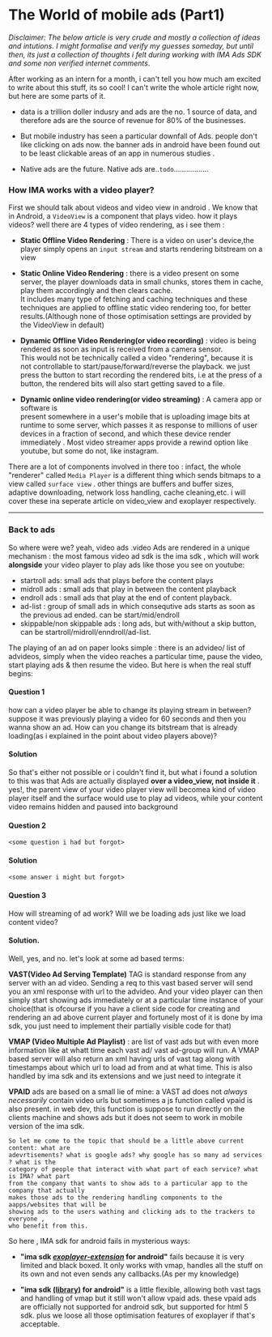 # The World of mobile ads (Part1)

*Disclaimer: The below article is very crude and mostly a collection of ideas and* 
			 *intutions. I might formalise and verify my guesses someday, but until then,*
			 *its just a collection of thoughts i felt during working with IMA Ads SDK and*
			 *some non verified internet comments*.

After working as an intern for a month, i can't tell you how much am excited to write 
about this stuff, its so cool! I can't write the whole article right now, but here are 
some parts of it.

- data is a trillion doller indusry and ads are the no. 1 source of data, and therefore 
  ads are the source of revenue for 80% of the businesses.

- But mobile industry has seen a particular downfall of Ads. people don't like clicking on
  ads now. the banner ads in android have been found out to be least clickable areas of an
  app in numerous studies . 

- Native ads are the future. Native ads are..`todo`.................

### How IMA works with a video player?


First we should talk about videos and video view in android . We know that in Android, 
a `VideoView` is a component that  plays video. how it plays videos? well there are 4 
types of video rendering, as i see them :  

- **Static Offline Video Rendering** : There is a video on user's device,the player simply 
  opens an `input stream` and starts rendering bitstream on a view

- **Static Online Video Rendering** : there is a video present on some server, the player
  downloads data in small chunks, stores them in cache, play them accordingly and then 
  clears cache.  
  It includes many type of fetching and caching techniques and these techniques are 
  applied to offline static video rendering too, for better results.(Although none of 
  those optimisation settings are provided by the VideoView in default)

- **Dynamic Offline Video Rendering(or video recording)** : video is being rendered as 
  soon  as input is received from a camera sensor.  
  This would not be technically called a video "rendering", because it is not controllable
  to start/pause/forward/reverse the playback. we just press the button to start 
  recording the rendered bits, i.e at the press of a button, the rendered bits will also
  start getting saved to a file.

- **Dynamic online video rendering(or video streaming)** : A camera app or software is  
  present somewhere in a  user's mobile that is uploading image bits at runtime to some 
  server, which passes it as response to millions of user devices in a fraction of second,
  and which these device render immediately . Most video streamer apps provide a rewind 
  option like youtube, but some do not, like instagram. 
 
There are a lot of components involved in there too : infact, the whole  "renderer" 
called `Media Player`  is a different thing which sends bitmaps to a view called 
`surface view` . other things are buffers and buffer sizes, adaptive downloading,
network loss handling, cache cleaning,etc.  i will cover these ina seperate article 
on video_view and exoplayer respectively.  

---

### Back to ads

So where were we? yeah, video ads .video Ads are rendered in a unique mechanism : the 
most famous video ad sdk is the ima sdk , which will work **alongside** your video player
to play ads like those you see on youtube:  

- startroll ads: small ads that plays before the content plays
- midroll ads  : small ads that play in between the content playback
- endroll ads  : small ads that play at the end of content playback.
- ad-list : group of small ads in which consequtive ads starts as soon as the previous ad 
  ended. can be start/mid/endroll 
- skippable/non skippable ads : long ads, but with/without a skip button, can be 
  startroll/midroll/enndroll/ad-list. 


The playing of an ad on paper looks simple : there is an advideo/ list of advideos, 
simply when the video reaches a particular time, pause the video, start playing ads & 
then resume the video. But here is when the real stuff begins:

#### Question 1
how can a video player be able to change its playing stream in between? suppose it was
previously playing a video for 60 seconds and then you wanna show an ad. How can you 
change its bitstream that is already loading(as i explained in the point about video 
players above)?  
  
#### Solution 

So that's either not possible or i couldn't find it, but what i found a solution to this 
was that Ads are actually displayed **over a video_view, not inside it** . yes!, the 
parent view of your video player view will becomea kind of video player itself and the 
surface would use to play ad videos, while your content video remains hidden and paused 
into background

#### Question 2

`<some question i had but forgot>`

#### Solution 

`<some answer i might but forgot>`


#### Question 3
How will streaming of ad work? Will we be loading ads just like we load content video? 

#### Solution.
Well, yes, and no. let's look at some ad based terms:

**VAST(Video Ad Serving Template)** TAG is standard response from any server with an ad 
video. Sending a req to this vast based server will send you an xml response with url to 
the advideo. And your video player can then simply start showing ads immediately or at a 
particular time instance of your choice(that is ofcourse if you have a client side code
for creating and rendering an ad above current player and fortunely most of it is done by 
ima sdk, you just need to implement their partially visible code for that)

**VMAP (Video Multiple Ad Playlist)** : are  list of vast ads but with even more 
information like at whatt time each vast ad/ vast ad-group will run. A VMAP based server 
will also return an xml having urls of vast tag along with timestamps about which url to 
load ad from and at what time. This is also handled by ima sdk and its extensions and we 
just need to integrate it


**VPAID** ads are based on a small lie of mine: a VAST ad does not *always necessarily* 
contain video urls but sometimes a js function called vpaid is also present. in web dev, 
this function is suppose to run directly on the clients machine and shows ads but it does
not seem to work in mobile version of the ima sdk.  

```
So let me come to the topic that should be a little above current content: what are 
adevrtisements? what is google ads? why google has so many ad services ? what is the 
category of people that interact with what part of each service? what is IMA? what part 
from the company that wants to show ads to a particular app to the company that actually 
makes those ads to the rendering handling components to the aapps/websites that will be 
showing ads to the users wathing and clicking ads to the trackers to everyone , 
who benefit from this.  
```

So here , IMA sdk for android fails in mysterious ways:  

- <B>"ima sdk <U>*exoplayer-extension*</U> for android"</B> fails because it is very limited 
  and black boxed. It only works with vmap, handles all the stuff on its own and not even
  sends any callbacks.(As per my knowledge) 
  
- <B>"ima sdk <U>(library)</U> for android"</B> is  a little
  flexible, allowing both vast tags and handling of vmap but it still won't allow vpaid 
  ads. these vpaid ads are officially not supported for android sdk, but supported for 
  html 5 sdk. plus we loose all those optimisation features of exoplayer if that's 
  acceptable.